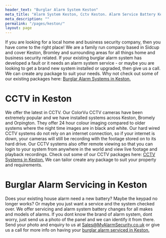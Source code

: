```yaml
---
header_text: "Burglar Alarm System Keston"
meta_title: "Alarm System Keston, Cctv Keston. Alarm Service Battery Keston - My Alarm Security"
meta_description: ""
permalink: "/pages/keston/"
layout: page
---
```


If you are looking for a local home and business security company, then you have come to the right place! We are a family run company based in Sidcup and cover Keston, Bromley and surrounding areas for all things home and business security related. If your existing burglar alarm system has developed a fault or it needs an alarm system service - or maybe you are looking to get a brand new system installed or upgraded, then give us a call. We can create any package to suit your needs. Why not check out some of our existing packages here: [Burglar Alarm Systems in Keston.](/categories/burglar-alarms/)

# CCTV in Keston 

We offer the latest in CCTV. Our ColorVu CCTV cameras have been extremely popular and we have installed systems across Keston, Bromely and Orpington. They offer 24 hour colour imaging compared to older systems where the night time images are in black and white. Our hard wired CCTV systems do not rely on an internet connection, so if your internet is down, your cameras will still be recording with the footage stored on to its hard drive. Our CCTV systems also offer remote viewing so that you can login to your system from anywhere in the world and view live footage and playback recordings. Check out some of our CCTV packages here: [CCTV Systems in Keston.](/categories/cctv/) We can tailor create any package to suit your property and requirements.

# Burglar Alarm Servicing in Keston 

Does your existing house alarm need a new battery? Maybe the keypad no longer works? Or maybe you just want a service and the system checked over. We offer servicing and alarm system battery changes for all makes and models of alarms. If you dont know the brand of alarm system, dont worry, just send us a photo of the panel and we can identify it from there. Send your photo and enquiry to us at <Sales@MyAlarmSecurity.co.uk> or give us a call for more info on having your [burglar alarm serviced in Keston.](/categories/servicing-and-repairs/)